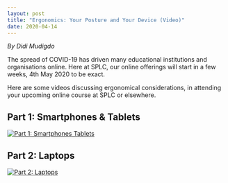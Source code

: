 ```yaml
---
layout: post
title: "Ergonomics: Your Posture and Your Device (Video)"
date: 2020-04-14
---
```

*By Didi Mudigdo*

The spread of COVID-19 has driven many educational institutions and organisations online. Here at SPLC, our online offerings will start in a few weeks, 4th May 2020 to be exact.

Here are some videos discussing ergonomical considerations, in attending your upcoming online course at SPLC or elsewhere.  

## Part 1: Smartphones & Tablets 

[![Part 1: Smartphones Tablets](http://img.youtube.com/vi/MlxWQcnSZgo/0.jpg)](http://www.youtube.com/watch?v=MlxWQcnSZgo)

## Part 2: Laptops

[![Part 2: Laptops](http://img.youtube.com/vi/FGO2xxQqYBY/0.jpg)](http://www.youtube.com/watch?v=FGO2xxQqYBY)
